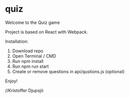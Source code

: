 # quiz
Welcome to the Quiz game

Project is based on React with Webpack. 

Installation: 

1. Download repo 
2. Open Terminal / CMD 
3. Run npm install 
4. Run npm run start 
5. Create or remove questions in api/qustions.js (optional)

Enjoy! 

//Kristoffer Djupsjö
